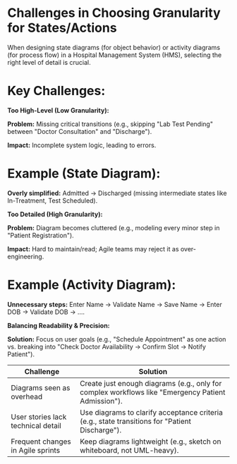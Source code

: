 # Challenges in Choosing Granularity for States/Actions

When designing state diagrams (for object behavior) or activity diagrams (for process flow) in a Hospital Management System (HMS), selecting the right level of detail is crucial.

# Key Challenges:
**Too High-Level (Low Granularity):**

**Problem:** Missing critical transitions (e.g., skipping "Lab Test Pending" between "Doctor Consultation" and "Discharge").

**Impact:** Incomplete system logic, leading to errors.

# Example (State Diagram):

**Overly simplified:** Admitted → Discharged (missing intermediate states like In-Treatment, Test Scheduled).

**Too Detailed (High Granularity):**

**Problem:** Diagram becomes cluttered (e.g., modeling every minor step in "Patient Registration").

**Impact:** Hard to maintain/read; Agile teams may reject it as over-engineering.

# Example (Activity Diagram):

**Unnecessary steps:** Enter Name → Validate Name → Save Name → Enter DOB → Validate DOB → ….

**Balancing Readability & Precision:**

**Solution:** Focus on user goals (e.g., "Schedule Appointment" as one action vs. breaking into "Check Doctor Availability → Confirm Slot → Notify Patient").


| Challenge                          | Solution                                                                 |
|------------------------------------|--------------------------------------------------------------------------|
| Diagrams seen as overhead         | Create just enough diagrams (e.g., only for complex workflows like "Emergency Patient Admission"). |
| User stories lack technical detail | Use diagrams to clarify acceptance criteria (e.g., state transitions for "Patient Discharge"). |
| Frequent changes in Agile sprints  | Keep diagrams lightweight (e.g., sketch on whiteboard, not UML-heavy).  |
